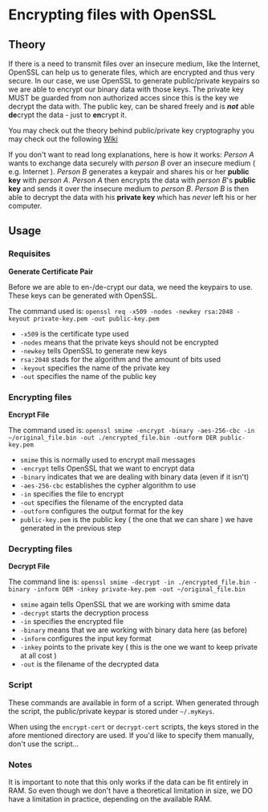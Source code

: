 # Encrypting files with OpenSSL

## Theory

If there is a need to transmit files over an insecure medium, like the Internet, OpenSSL can help us to generate files, which are encrypted and thus very secure. In our case, we use OpenSSL to generate public/private keypairs so we are able to encrypt our binary data with those keys. The private key MUST be guarded from non authorized acces since this is the key we decrypt the data with. The public key, can be shared freely and is _**not**_ able **de**crypt the data - just to **en**crypt it.

You may check out the theory behind public/private key cryptography you may check out the following [Wiki](https://en.wikipedia.org/wiki/Public-key_cryptography)

If you don't want to read long explanations, here is how it works: _Person A_ wants to exchange data securely with _person B_ over an insecure medium ( e.g. Internet ). _Person B_ generates a keypair and shares his or her **public key** with _person A_. _Person A_ then encrypts the data with _person B_'s **public key** and sends it over the insecure medium to _person B_. _Person B_ is then able to decrypt the data with his **private key** which has _never_ left his or her computer.

## Usage


### Requisites

**Generate Certificate Pair**

Before we are able to en-/de-crypt our data, we need the keypairs to use. These keys can be generated with OpenSSL.

The command used is:
`openssl req -x509 -nodes -newkey rsa:2048 -keyout private-key.pem -out public-key.pem`

- `-x509` is the certificate type used
- `-nodes` means that the private keys should not be encrypted
- `-newkey` tells OpenSSL to generate new keys
- `rsa:2048` stads for the algorithm and the amount of bits used
- `-keyout` specifies the name of the private key
- `-out` specifies the name of the public key


### Encrypting files

**Encrypt File**

The command used is:
`openssl smime -encrypt -binary -aes-256-cbc -in ~/original_file.bin -out ./encrypted_file.bin -outform DER public-key.pem`

- `smime` this is normally used to encrypt mail messages
- `-encrypt` tells OpenSSL that we want to encrypt data
- `-binary` indicates that we are dealing with binary data (even if it isn't)
- `-aes-256-cbc` establishes the cypher algorithm to use
- `-in` specifies the file to encrypt
- `-out` specifies the filename of the encrypted data
- `-outform` configures the output format for the key
- `public-key.pem` is the public key ( the one that we can share ) we have generated in the previous step


### Decrypting files

**Decrypt File**

The command line is:
`openssl smime -decrypt -in ./encrypted_file.bin -binary -inform DEM -inkey private-key.pem -out ~/original_file.bin`

- `smime` again tells OpenSSL that we are working with smime data
- `-decrypt` starts the decryption process
- `-in` specifies the encrypted file
- `-binary` means that we are working with binary data here (as before)
- `-inform` configures the input key format
- `-inkey` points to the private key ( this is the one we want to keep private at all cost )
- `-out` is the filename of the decrypted data


### Script

These commands are available in form of a script. When generated through the script, the public/private keypar is stored under `~/.myKeys`.

When using the `encrypt-cert` or `decrypt-cert` scripts, the keys stored in the afore mentioned directory are used. If you'd like to specify them manually, don't use the script...

### Notes

It is important to note that this only works if the data can be fit entirely in RAM. So even though we don't have a theoretical limitation in size, we DO have a limitation in practice, depending on the available RAM.
